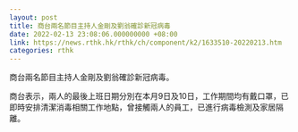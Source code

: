 ```yaml
---
layout: post
title: 商台兩名節目主持人金剛及劉翁確診新冠病毒
date: 2022-02-13 23:08:06.000000000 +08:00
link: https://news.rthk.hk/rthk/ch/component/k2/1633510-20220213.htm
categories: rthk
---
```


商台兩名節目主持人金剛及劉翁確診新冠病毒。

商台表示，兩人的最後上班日期分別在本月9日及10日，工作期間均有戴口罩，已即時安排清潔消毒相關工作地點，曾接觸兩人的員工，已進行病毒檢測及家居隔離。
